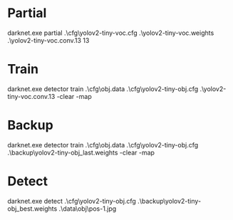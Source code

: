 # Partial

darknet.exe partial .\cfg\yolov2-tiny-voc.cfg .\yolov2-tiny-voc.weights .\yolov2-tiny-voc.conv.13 13

# Train

darknet.exe detector train .\cfg\obj.data .\cfg\yolov2-tiny-obj.cfg .\yolov2-tiny-voc.conv.13 -clear -map

# Backup

darknet.exe detector train .\cfg\obj.data .\cfg\yolov2-tiny-obj.cfg .\backup\yolov2-tiny-obj_last.weights -clear -map

# Detect

darknet.exe detect .\cfg\yolov2-tiny-obj.cfg .\backup\yolov2-tiny-obj_best.weights .\data\obj\pos-1.jpg
